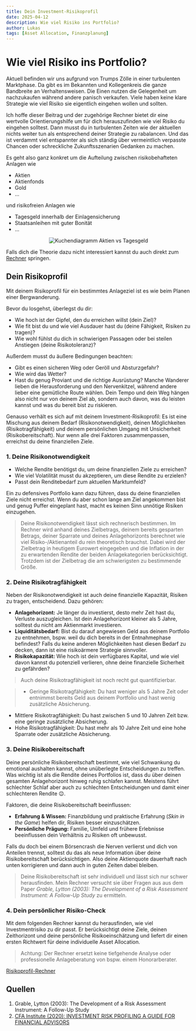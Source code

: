 ```yaml
---
title: Dein Investment-Risikoprofil
date: 2025-04-12
description: Wie viel Risiko ins Portfolio?
author: Lukas
tags: [Asset Allocation, Finanzplanung]
---
```


# Wie viel Risiko ins Portfolio?

Aktuell befinden wir uns aufgrund von Trumps Zölle in einer turbulenten Marktphase. 
Da gibt es im Bekannten und Kollegenkreis die ganze Bandbreite an Verhaltensweisen. 
Die Einen nutzen die Gelegenheit um nachzukaufen während andere panisch verkaufen.
Viele haben keine klare Strategie wie viel Risiko sie eigentlich eingehen wollen und sollten.

Ich hoffe dieser Beitrag und der zugehörige Rechner bietet dir eine wertvolle Orientierungshilfe um für dich herauszufinden wie viel Risiko du eingehen solltest.
Dann musst du in turbulenten Zeiten wie der aktuellen nichts weiter tun als entsprechend deiner Strategie zu rabalancen.
Und das ist verdammt viel entspannter als sich ständig über vermeintlich verpasste Chancen oder schreckliche Zukunftsszenarien Gedanken zu machen.

Es geht also ganz konkret um die Aufteilung zwischen risikobehafteten Anlagen wie 

- Aktien
- Aktienfonds
- Gold
- ...

und risikofreien Anlagen wie 

- Tagesgeld innerhalb der Einlagensicherung
- Staatsanleihen mit guter Bonität
- ...

<div style="text-align: center;">
<img src="/blog/images/2025-04-12-Aktien-vs-Tagesgeld.png" alt="Kuchendiagramm Aktien vs Tagesgeld" style="max-width: 100%; height: auto;">
</div>

Falls dich die Theorie dazu nicht interessiert kannst du auch direkt zum [Rechner](/rechner/risikoprofil/) springen.

## Dein Risikoprofil
Mit deinem Risikoprofil für ein bestimmtes Anlageziel ist es wie beim Planen einer Bergwanderung.

Bevor du losgehst, überlegst du dir:

- Wie hoch ist der Gipfel, den du erreichen willst (dein Ziel)?
- Wie fit bist du und wie viel Ausdauer hast du (deine Fähigkeit, Risiken zu tragen)?
- Wie wohl fühlst du dich in schwierigen Passagen oder bei steilen Anstiegen (deine Risikotoleranz)?

Außerdem musst du äußere Bedingungen beachten:

- Gibt es einen sicheren Weg oder Geröll und Absturzgefahr? 
- Wie wird das Wetter?
- Hast du genug Proviant und die richtige Ausrüstung?
Manche Wanderer lieben die Herausforderung und den Nervenkitzel, während andere lieber eine gemütliche Route wählen.
Dein Tempo und dein Weg hängen also nicht nur von deinem Ziel ab, sondern auch davon, was du leisten kannst und was du bereit bist zu riskieren.

Genauso verhält es sich auf mit deinem Investment-Risikoprofil: Es ist eine Mischung aus deinem Bedarf (Risikonotwendigkeit), deinen Möglichkeiten (Risikotragfähigkeit) und deinem persönlichen Umgang mit Unsicherheit (Risikobereitschaft). 
Nur wenn alle drei Faktoren zusammenpassen, erreichst du deine finanziellen Ziele.

### 1. Deine Risikonotwendigkeit
- Welche Rendite benötigst du, um deine finanziellen Ziele zu erreichen?
- Wie viel Volatilität musst du akzeptieren, um diese Rendite zu erzielen?
- Passt dein Renditebedarf zum aktuellen Marktumfeld?

Ein zu defensives Portfolio kann dazu führen, dass du deine finanziellen Ziele nicht erreichst. 
Wenn du aber schon lange am Ziel angekommen bist und genug Puffer eingeplant hast, macht es keinen Sinn unnötige Risiken einzugehen.

 > Deine Risikonotwendigkeit lässt sich rechnerisch bestimmen. Im Rechner wird anhand deines Zielbetrags, deinem bereits gesparten Betrags, deiner Sparrate und deines Anlagehorizonts berechnet wie viel Risiko-/Aktienanteil du rein theoretisch brauchst. Dabei wird der Zielbetrag in heutigem Eurowert eingegeben und die Inflation in der zu erwartenden Rendite der beiden Anlagekategorien berücksichtigt. Trotzdem ist der Zielbetrag die am schwierigsten zu bestimmende Größe.

### 2. Deine Risikotragfähigkeit
Neben der Risikonotwendigkeit ist auch deine finanzielle Kapazität, Risiken zu tragen, entscheidend. Dazu gehören:

- **Anlagehorizont:** Je länger du investierst, desto mehr Zeit hast du, Verluste auszugleichen. Ist dein Anlagehorizont kleiner als 5 Jahre, solltest du nicht am Aktienmarkt investieren.
- **Liquiditätsbedarf:** Bist du darauf angewiesen Geld aus deinem Portfolio zu entnehmen, bspw. weil du dich bereits in der Entnahmephase befindest? Falls du keine anderen Möglichkeiten hast diesen Bedarf zu decken, dann ist eine risikoärmere Strategie sinnvoller.
- **Risikokapazität:** Wie hoch ist dein verfügbares Kapital, und wie viel davon kannst du potenziell verlieren, ohne deine finanzielle Sicherheit zu gefährden?

> Auch deine Risikotragfähigkeit ist noch recht gut quantifizierbar. 

>- Geringe Risikotragfähigkeit: Du hast weniger als 5 Jahre Zeit oder entnimmst bereits Geld aus deinem Portfolio und hast wenig zusätzliche Absicherung.
- Mittlere Risikotragfähigkeit: Du hast zwischen 5 und 10 Jahren Zeit bzw. eine geringe zusätzliche Absicherung.
- Hohe Risikotragfähigkeit: Du hast mehr als 10 Jahre Zeit und eine hohe Sparrate oder zusätzliche Absicherung.

### 3. Deine Risikobereitschaft
Deine persönliche Risikobereitschaft bestimmt, wie viel Schwankung du emotional aushalten kannst, ohne unüberlegte Entscheidungen zu treffen. 
Was wichtig ist als die Rendite deines Portfolios ist, dass du über deinen gesamten Anlagehorizont hinweg ruhig schlafen kannst.
Meistens führt schlechter Schlaf aber auch zu schlechten Entscheidungen und damit einer schlechteren Rendite 😉.

Faktoren, die deine Risikobereitschaft beeinflussen:

- **Erfahrung & Wissen:** Finanzbildung und praktische Erfahrung (*Skin in the Game*) helfen dir, Risiken besser einzuschätzen. 
- **Persönliche Prägung:** Familie, Umfeld und frühere Erlebnisse beeinflussen dein Verhältnis zu Risiken oft unbewusst.  

Falls du doch bei einem Börsencrash die Nerven verlierst und dich von Anteilen trennst, solltest du das als neue Information über deine Risikobereitschaft berücksichtigen. Also deine Aktienquote dauerhaft nach unten korrigieren und dann auch in guten Zeiten dabei bleiben.

> Deine Risikobereitschaft ist sehr individuell und lässt sich nur schwer herausfinden. Mein Rechner versucht sie über Fragen aus aus dem Paper *Grable, Lytton (2003): The Development of a Risk Assessment Instrument: A Follow-Up Study* zu ermitteln.

### 4. Dein persönlicher Risiko-Check
Mit dem folgenden Rechner kannst du herausfinden, wie viel Investmentrisiko zu dir passt. Er berücksichtigt deine Ziele, deinen Zeithorizont und deine persönliche Risikoeinschätzung und liefert dir einen ersten Richtwert für deine individuelle Asset Allocation.

> Achtung: Der Rechner ersetzt keine tiefgehende Analyse oder professionelle Anlageberatung von bspw. einem Honorarberater.

<a href="/rechner/risikoprofil/" class="btn btn-primary">
    <i class="bi bi-shield-check"></i> Risikoprofil-Rechner
</a>

## Quellen
1. Grable, Lytton (2003): The Development of a Risk Assessment Instrument: A Follow-Up Study
1. [CFA Institute (2020): INVESTMENT RISK PROFILING
A GUIDE FOR FINANCIAL ADVISORS](https://rpc.cfainstitute.org/research/reports/investment-risk-profiling)
